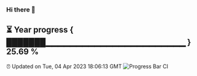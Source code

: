### Hi there 👋
⏳ Year progress { ███████▁▁▁▁▁▁▁▁▁▁▁▁▁▁▁▁▁▁▁▁▁▁▁ } 25.69 %
---
⏰ Updated on Tue, 04 Apr 2023 18:06:13 GMT
![Progress Bar CI](https://github.com/Moyi321/Moyi321/workflows/Progress%20Bar%20CI/badge.svg)
